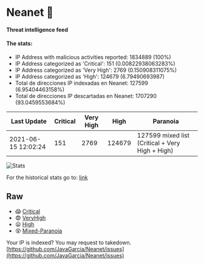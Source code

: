 # Neanet :hocho:
#### Threat intelligence feed
#### The stats:

- IP Address with malicious activities reported: 1834889 (100%)
- IP Address categorized as 'Critical':  151 (0.00822938063283%)
- IP Address categorized as 'Very High':  2769 (0.150908311075%)
- IP Address categorized as 'High':  124679 (6.79490693987)
- Total de direcciones IP indexadas en Neanet:  127599 (6.95404463158%)
- Total de direcciones IP descartadas en Neanet:  1707290 (93.0459553684%)

| Last Update | Critical | Very High | High | Paranoia |
| --- | --- | --- | --- | --- |
| 2021-06-15 12:02:24 | 151 | 2769 | 124679 | 127599 mixed list (Critical + Very High + High)|

![Stats](https://docs.google.com/spreadsheets/d/e/2PACX-1vSnaNMIXVabIpDJjufMlzH7poXnshF3mgd8Is1g9ytUEzVsP5my4Trn8f-xkoLLQ38xpL3HtmUexLo6/pubchart?oid=501124687&format=image)

For the historical stats go to: [link](/stats.csv)
## Raw
- :scream: [Critical](https://raw.githubusercontent.com/JavaGarcia/Neanet/master/blacklists/neanet_critical.txt)
- :fearful: [VeryHigh](https://raw.githubusercontent.com/JavaGarcia/Neanet/master/blacklists/neanet_veryHigh.txtt)
- :frowning: [High](https://raw.githubusercontent.com/JavaGarcia/Neanet/master/blacklists/neanet_high.txt)
- :dizzy_face: [Mixed-Paranoia](https://raw.githubusercontent.com/JavaGarcia/Neanet/master/blacklists/neanet_all.txt)


Your IP is indexed? You may request to takedown. [https://github.com/JavaGarcia/Neanet/issues](https://github.com/JavaGarcia/Neanet/issues)
























































































































































































































































































































































































































































































































































































































































































































































































































































































































































































































































































































































































































































































































































































































































































































































































































































































































































































































































































































































































































































































































































































































































































































































































































































































































































































































































































































































































































































































































































































































































































































































































































































































































































































































































































































































































































































































































































































































































































































































































































































































































































































































































































































































































































































































































































































































































































































































































































































































































































































































































































































































































































































































































































































































































































































































































































































































































































































































































































































































































































































































































































































































































































































































































































































































































































































































































































































































































































































































































































































































































































































































































































